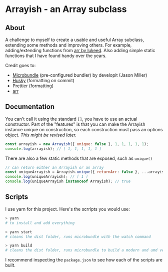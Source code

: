 # Arrayish - an Array subclass

## About

A challenge to myself to create a usable and useful Array subclass, extending some methods and improving others.
For example, adding/extending functions from [arr by lukeed](https://github.com/lukeed/arr). Also adding simple static functions that I have found handy over the years.

Credit goes to:

-   [Microbundle](https://github.com/developit/microbundle) (pre-configured bundler) by developit (Jason Miller)
-   [Husky](https://github.com/typicode/husky) (formatting on commit)
-   Prettier (formatting)
-   [arr](https://github.com/lukeed/arr)

## Documentation

You can't call it using the standard `[]`, you have to use an actual constructor. Part of the "features" is that you can make the Arrayish instance unique on construction, so each construction must pass an options object. _This might be revised later._

```js
const arrayish = new Arrayish({ unique: false }, 1, 1, 1, 1, 1);
console.log(arrayish); // [ 1, 1, 1, 1, 1 ]
```

There are also a few static methods that are exposed, such as `unique()`

```js
// can return either an Arrayish or an array
const uniqueArrayish = Arrayish.unique({ returnArr: false }, ...arrayish);
console.log(uniqueArrayish); // [ 1 ]
console.log(uniqueArrayish instanceof Arrayish); // true
```

## Scripts

I use yarn for this project. Here's the scrripts you would use:

```sh
> yarn
# to install and add everything

> yarn start
# cleans the dist folder, runs microbundle with the watch command

> yarn build
# cleans the dist folder, runs microbundle to build a modern and umd version, then runs tests on the modern version
```

I recommend inspecting the `package.json` to see how each of the scripts are built.
